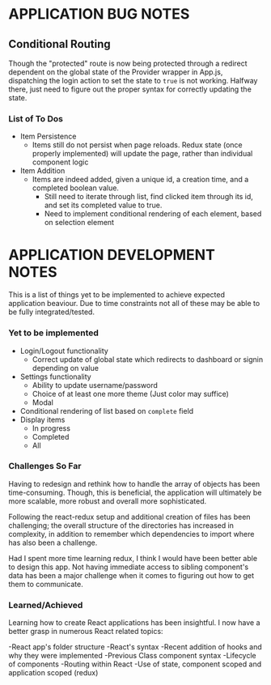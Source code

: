 # APPLICATION BUG NOTES

## Conditional Routing

Though the "protected" route is now being protected through a redirect dependent on the global state of the Provider wrapper in App.js, dispatching the login action to set the state to `true` is not working. Halfway there, just need to figure out the proper syntax for correctly updating the state. 

### List of To Dos

- Item Persistence
    - Items still do not persist when page reloads. Redux state (once properly implemented) will update the page, rather than individual component logic
- Item Addition
    - Items are indeed added, given a unique id, a creation time, and a completed boolean value.
        - Still need to iterate through list, find clicked item through its id, and set its completed value to true. 
        - Need to implement conditional rendering of each element, based on selection element

# APPLICATION DEVELOPMENT NOTES

This is a list of things yet to be implemented to achieve expected application beaviour. Due to time constraints not all of these may be able to be fully integrated/tested.

### Yet to be implemented

- Login/Logout functionality
    - Correct update of global state which redirects to dashboard or signin depending on value
- Settings functionality
    - Ability to update username/password
    - Choice of at least one more theme (Just color may suffice)
    - Modal
- Conditional rendering of list based on `complete` field
- Display items
    - In progress
    - Completed
    - All

### Challenges So Far

Having to redesign and rethink how to handle the array of objects has been time-consuming. Though, this is beneficial, the application will ultimately be more scalable, more robust and overall more sophisticated. 

Following the react-redux setup and additional creation of files has been challenging; the overall structure of the directories has increased in complexity, in addition to remember which dependencies to import where has also been a challenge. 

Had I spent more time learning redux, I think I would have been better able to design this app. Not having immediate access to sibling component's data has been a major challenge when it comes to figuring out how to get them to communicate. 

### Learned/Achieved

Learning how to create React applications has been insightful. I now have a better grasp in numerous React related topics:

-React app's folder structure
-React's syntax
-Recent addition of hooks and why they were implemented
-Previous Class component syntax
-Lifecycle of components
-Routing within React
-Use of state, component scoped and application scoped (redux) 
